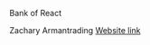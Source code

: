 Bank of React

Zachary Armantrading 
[Website link](https://zachfromqueens.github.io/bank-of-react/)



